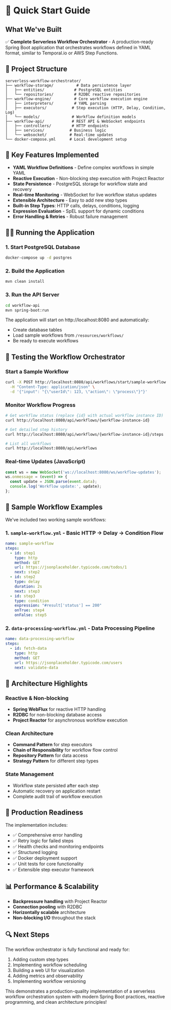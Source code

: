 # 🚀 Quick Start Guide

## What We've Built

✅ **Complete Serverless Workflow Orchestrator** - A production-ready Spring Boot application that orchestrates workflows defined in YAML format, similar to Temporal.io or AWS Step Functions.

## 📁 Project Structure

```
serverless-workflow-orchestrator/
├── workflow-storage/          # Data persistence layer
│   ├── entities/             # PostgreSQL entities
│   └── repositories/         # R2DBC reactive repositories
├── workflow-engine/          # Core workflow execution engine  
│   ├── interpreters/         # YAML parsing
│   ├── executors/           # Step execution (HTTP, Delay, Condition, Log)
│   └── models/              # Workflow definition models
├── workflow-api/            # REST API & WebSocket endpoints
│   ├── controllers/         # HTTP endpoints
│   ├── services/           # Business logic
│   └── websocket/          # Real-time updates
└── docker-compose.yml      # Local development setup
```

## 🎯 Key Features Implemented

- **YAML Workflow Definitions** - Define complex workflows in simple YAML
- **Reactive Execution** - Non-blocking step execution with Project Reactor
- **State Persistence** - PostgreSQL storage for workflow state and recovery
- **Real-time Monitoring** - WebSocket for live workflow status updates
- **Extensible Architecture** - Easy to add new step types
- **Built-in Step Types**: HTTP calls, delays, conditions, logging
- **Expression Evaluation** - SpEL support for dynamic conditions
- **Error Handling & Retries** - Robust failure management

## 🏃‍♂️ Running the Application

### 1. Start PostgreSQL Database
```bash
docker-compose up -d postgres
```

### 2. Build the Application
```bash
mvn clean install
```

### 3. Run the API Server
```bash
cd workflow-api
mvn spring-boot:run
```

The application will start on http://localhost:8080 and automatically:
- Create database tables
- Load sample workflows from `/resources/workflows/`
- Be ready to execute workflows

## 🧪 Testing the Workflow Orchestrator

### Start a Sample Workflow
```bash
curl -X POST http://localhost:8080/api/workflows/start/sample-workflow \
  -H "Content-Type: application/json" \
  -d '{"input": "{\"userId\": 123, \"action\": \"process\"}"}'
```

### Monitor Workflow Progress
```bash
# Get workflow status (replace {id} with actual workflow instance ID)
curl http://localhost:8080/api/workflows/{workflow-instance-id}

# Get detailed step history
curl http://localhost:8080/api/workflows/{workflow-instance-id}/steps

# List all workflows
curl http://localhost:8080/api/workflows
```

### Real-time Updates (JavaScript)
```javascript
const ws = new WebSocket('ws://localhost:8080/ws/workflow-updates');
ws.onmessage = (event) => {
  const update = JSON.parse(event.data);
  console.log('Workflow update:', update);
};
```

## 📄 Sample Workflow Examples

We've included two working sample workflows:

### 1. `sample-workflow.yml` - Basic HTTP → Delay → Condition Flow
```yaml
name: sample-workflow
steps:
  - id: step1
    type: http
    method: GET
    url: https://jsonplaceholder.typicode.com/todos/1
    next: step2
  - id: step2
    type: delay
    duration: 2s
    next: step3
  - id: step3
    type: condition
    expression: "#result['status'] == 200"
    onTrue: step4
    onFalse: step5
```

### 2. `data-processing-workflow.yml` - Data Processing Pipeline
```yaml
name: data-processing-workflow
steps:
  - id: fetch-data
    type: http
    method: GET
    url: https://jsonplaceholder.typicode.com/users
    next: validate-data
```

## 🔧 Architecture Highlights

### Reactive & Non-blocking
- **Spring WebFlux** for reactive HTTP handling
- **R2DBC** for non-blocking database access
- **Project Reactor** for asynchronous workflow execution

### Clean Architecture
- **Command Pattern** for step executors
- **Chain of Responsibility** for workflow flow control
- **Repository Pattern** for data access
- **Strategy Pattern** for different step types

### State Management
- Workflow state persisted after each step
- Automatic recovery on application restart
- Complete audit trail of workflow execution

## 🚀 Production Readiness

The implementation includes:
- ✅ Comprehensive error handling
- ✅ Retry logic for failed steps
- ✅ Health checks and monitoring endpoints
- ✅ Structured logging
- ✅ Docker deployment support
- ✅ Unit tests for core functionality
- ✅ Extensible step executor framework

## 📊 Performance & Scalability

- **Backpressure handling** with Project Reactor
- **Connection pooling** with R2DBC
- **Horizontally scalable** architecture
- **Non-blocking I/O** throughout the stack

## 🔍 Next Steps

The workflow orchestrator is fully functional and ready for:
1. Adding custom step types
2. Implementing workflow scheduling
3. Building a web UI for visualization
4. Adding metrics and observability
5. Implementing workflow versioning

This demonstrates a production-quality implementation of a serverless workflow orchestration system with modern Spring Boot practices, reactive programming, and clean architecture principles!
